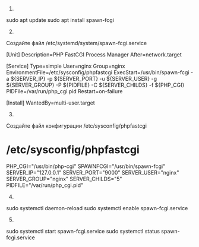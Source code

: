 1. 
sudo apt update
sudo apt install spawn-fcgi

2.
Создайте файл /etc/systemd/system/spawn-fcgi.service

[Unit]
Description=PHP FastCGI Process Manager
After=network.target

[Service]
Type=simple
User=nginx
Group=nginx
EnvironmentFile=/etc/sysconfig/phpfastcgi
ExecStart=/usr/bin/spawn-fcgi -a ${SERVER_IP} -p ${SERVER_PORT} -u ${SERVER_USER} -g ${SERVER_GROUP} -P ${PIDFILE} -C ${SERVER_CHILDS} -f ${PHP_CGI}
PIDFile=/var/run/php_cgi.pid
Restart=on-failure

[Install]
WantedBy=multi-user.target

3.
Создайте файл конфигурации /etc/sysconfig/phpfastcgi
# /etc/sysconfig/phpfastcgi

PHP_CGI="/usr/bin/php-cgi"
SPAWNFCGI="/usr/bin/spawn-fcgi"
SERVER_IP="127.0.0.1"
SERVER_PORT="9000"
SERVER_USER="nginx"
SERVER_GROUP="nginx"
SERVER_CHILDS="5"
PIDFILE="/var/run/php_cgi.pid"

4.
sudo systemctl daemon-reload
sudo systemctl enable spawn-fcgi.service

5.
sudo systemctl start spawn-fcgi.service
sudo systemctl status spawn-fcgi.service

